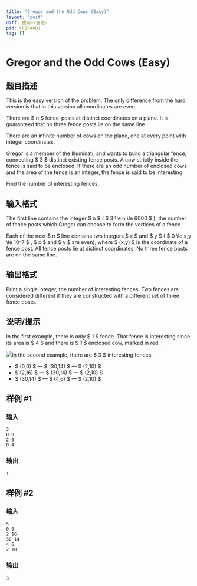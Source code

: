 ```yaml
---
title: "Gregor and the Odd Cows (Easy)"
layout: "post"
diff: 提高+/省选-
pid: CF1548D1
tag: []
---
```


# Gregor and the Odd Cows (Easy)

## 题目描述

This is the easy version of the problem. The only difference from the hard version is that in this version all coordinates are even.

There are $ n $ fence-posts at distinct coordinates on a plane. It is guaranteed that no three fence posts lie on the same line.

There are an infinite number of cows on the plane, one at every point with integer coordinates.

Gregor is a member of the Illuminati, and wants to build a triangular fence, connecting $ 3 $ distinct existing fence posts. A cow strictly inside the fence is said to be enclosed. If there are an odd number of enclosed cows and the area of the fence is an integer, the fence is said to be interesting.

Find the number of interesting fences.

## 输入格式

The first line contains the integer $ n $ ( $ 3 \le n \le 6000 $ ), the number of fence posts which Gregor can choose to form the vertices of a fence.

Each of the next $ n $ line contains two integers $ x $ and $ y $ ( $ 0 \le x,y \le 10^7 $ , $ x $ and $ y $ are even), where $ (x,y) $ is the coordinate of a fence post. All fence posts lie at distinct coordinates. No three fence posts are on the same line.

## 输出格式

Print a single integer, the number of interesting fences. Two fences are considered different if they are constructed with a different set of three fence posts.

## 说明/提示

In the first example, there is only $ 1 $ fence. That fence is interesting since its area is $ 4 $ and there is $ 1 $ enclosed cow, marked in red.

 ![](https://cdn.luogu.com.cn/upload/vjudge_pic/CF1548D1/0403ceae6e73450fcff5ed53159c4a8d4ef6577c.png)In the second example, there are $ 3 $ interesting fences.

- $ (0,0) $ — $ (30,14) $ — $ (2,10) $
- $ (2,16) $ — $ (30,14) $ — $ (2,10) $
- $ (30,14) $ — $ (4,6) $ — $ (2,10) $

## 样例 #1

### 输入

```
3
0 0
2 0
0 4
```

### 输出

```
1
```

## 样例 #2

### 输入

```
5
0 0
2 16
30 14
4 6
2 10
```

### 输出

```
3
```

